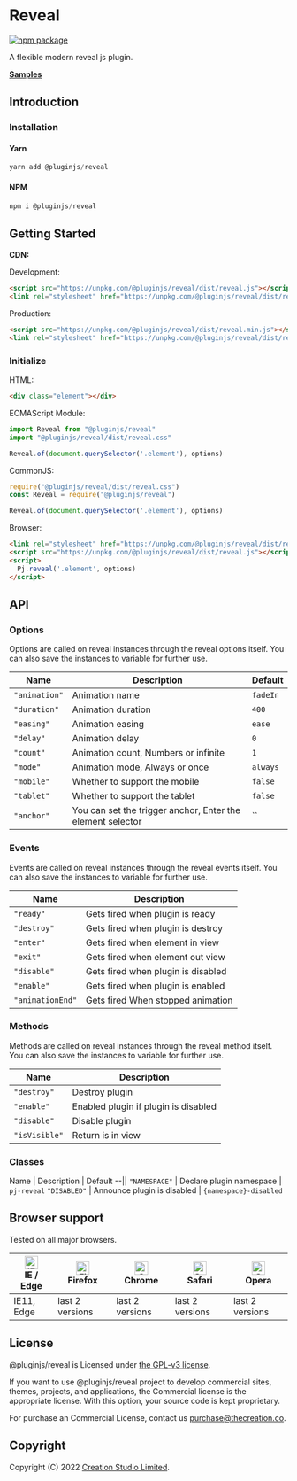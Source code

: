 # Reveal

[![npm package](https://img.shields.io/npm/v/@pluginjs/reveal.svg)](https://www.npmjs.com/package/@pluginjs/reveal)

A flexible modern reveal js plugin.

**[Samples](https://codesandbox.io/s/github/pluginjs/pluginjs/tree/master/modules/reveal/samples)**

## Introduction
### Installation

#### Yarn

```javascript
yarn add @pluginjs/reveal
```

#### NPM

```javascript
npm i @pluginjs/reveal
```

## Getting Started

**CDN:**

Development:

```html
<script src="https://unpkg.com/@pluginjs/reveal/dist/reveal.js"></script>
<link rel="stylesheet" href="https://unpkg.com/@pluginjs/reveal/dist/reveal.css">
```

Production:

```html
<script src="https://unpkg.com/@pluginjs/reveal/dist/reveal.min.js"></script>
<link rel="stylesheet" href="https://unpkg.com/@pluginjs/reveal/dist/reveal.min.css">
```

### Initialize

HTML:

```html
<div class="element"></div>
```

ECMAScript Module:

```javascript
import Reveal from "@pluginjs/reveal"
import "@pluginjs/reveal/dist/reveal.css"

Reveal.of(document.querySelector('.element'), options)
```

CommonJS:

```javascript
require("@pluginjs/reveal/dist/reveal.css")
const Reveal = require("@pluginjs/reveal")

Reveal.of(document.querySelector('.element'), options)
```

Browser:

```html
<link rel="stylesheet" href="https://unpkg.com/@pluginjs/reveal/dist/reveal.css">
<script src="https://unpkg.com/@pluginjs/reveal/dist/reveal.js"></script>
<script>
  Pj.reveal('.element', options)
</script>
```

## API

### Options

Options are called on reveal instances through the reveal options itself.
You can also save the instances to variable for further use.

Name | Description | Default
--|--|--
`"animation"` | Animation name | `fadeIn`
`"duration"` | Animation duration | `400`
`"easing"` | Animation easing | `ease`
`"delay"` | Animation delay | `0`
`"count"` | Animation count, Numbers or infinite | `1`
`"mode"` | Animation mode, Always or once | `always`
`"mobile"` | Whether to support the mobile | `false`
`"tablet"` | Whether to support the tablet | `false`
`"anchor"` | You can set the trigger anchor, Enter the element selector | ``

### Events

Events are called on reveal instances through the reveal events itself.
You can also save the instances to variable for further use.

Name | Description
--|--
`"ready"` | Gets fired when plugin is ready
`"destroy"` | Gets fired when plugin is destroy
`"enter"` | Gets fired when element in view
`"exit"` | Gets fired when element out view
`"disable"` | Gets fired when plugin is disabled
`"enable"` | Gets fired when plugin is enabled
`"animationEnd"` | Gets fired When stopped animation

### Methods

Methods are called on reveal instances through the reveal method itself.
You can also save the instances to variable for further use.

Name | Description
--|--
`"destroy"` | Destroy plugin
`"enable"` | Enabled plugin if plugin is disabled
`"disable"` | Disable plugin
`"isVisible"` | Return is in view

### Classes

Name | Description | Default
--||
`"NAMESPACE"` | Declare plugin namespace | `pj-reveal`
`"DISABLED"` | Announce plugin is disabled | `{namespace}-disabled`

## Browser support

Tested on all major browsers.

| [<img src="https://raw.githubusercontent.com/alrra/browser-logos/master/src/edge/edge_48x48.png" alt="IE / Edge" width="24px" height="24px" />](http://godban.github.io/browsers-support-badges/)</br>IE / Edge | [<img src="https://raw.githubusercontent.com/alrra/browser-logos/master/src/firefox/firefox_48x48.png" alt="Firefox" width="24px" height="24px" />](http://godban.github.io/browsers-support-badges/)</br>Firefox | [<img src="https://raw.githubusercontent.com/alrra/browser-logos/master/src/chrome/chrome_48x48.png" alt="Chrome" width="24px" height="24px" />](http://godban.github.io/browsers-support-badges/)</br>Chrome | [<img src="https://raw.githubusercontent.com/alrra/browser-logos/master/src/safari/safari_48x48.png" alt="Safari" width="24px" height="24px" />](http://godban.github.io/browsers-support-badges/)</br>Safari | [<img src="https://raw.githubusercontent.com/alrra/browser-logos/master/src/opera/opera_48x48.png" alt="Opera" width="24px" height="24px" />](http://godban.github.io/browsers-support-badges/)</br>Opera |
| --------- | --------- | --------- | --------- | --------- |
| IE11, Edge| last 2 versions| last 2 versions| last 2 versions| last 2 versions|

## License

@pluginjs/reveal is Licensed under [the GPL-v3 license](LICENSE).

If you want to use @pluginjs/reveal project to develop commercial sites, themes, projects, and applications, the Commercial license is the appropriate license. With this option, your source code is kept proprietary.

For purchase an Commercial License, contact us purchase@thecreation.co.

## Copyright

Copyright (C) 2022 [Creation Studio Limited](creationstudio.com).